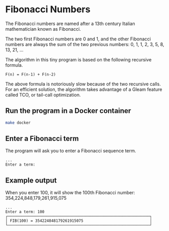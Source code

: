 # Fibonacci Numbers

The Fibonacci numbers are named after a 13th century Italian mathematician known
as Fibonacci.

The two first Fibonacci numbers are 0 and 1, and the other Fibonacci numbers
are always the sum of the two previous numbers: 0, 1, 1, 2, 3, 5, 8, 13, 21, ...

The algorithm in this tiny program is based on the following recursive formula.

```text
F(n) = F(n-1) + F(n-2)
```

The above formula is notoriously slow because of the two recursive calls. For an
efficient solution, the algorithm takes advantage of a Gleam feature called TCO,
or tail-call optimization.

## Run the program in a Docker container
```bash
make docker
```

## Enter a Fibonacci term
The program will ask you to enter a Fibonacci sequence term.
```text
...
Enter a term:
```

## Example output
When you enter 100, it will show the 100th Fibonacci number: 354,224,848,179,261,915,075
```text
...
Enter a term: 100
┌──────────────────────────────────────────────────────────────┐
│ FIB(100) = 354224848179261915075                             │
└──────────────────────────────────────────────────────────────┘
```
